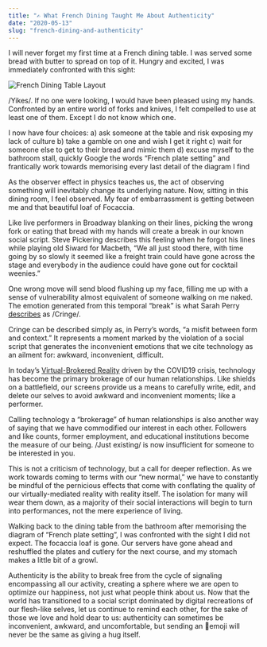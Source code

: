 ```yaml
---
title: "✍️ What French Dining Taught Me About Authenticity" 
date: "2020-05-13"
slug: "french-dining-and-authenticity"
---
```


I will never forget my first time at a French dining table. I was served some bread with butter to spread on top of it. Hungry and excited, I was immediately confronted with this sight:

![French Dining Table Layout](cover.png)

/Yikes/. If no one were looking, I would have been pleased using my hands. Confronted by an entire world of forks and knives, I felt compelled to use at least one of them. Except I do not know which one. 

I now have four choices: 
a) ask someone at the table and risk exposing my lack of culture 
b) take a gamble on one and wish I get it right
c) wait for someone else to get to their bread and mimic them
d) excuse myself to the bathroom stall, quickly Google the words “French plate setting” and frantically work towards memorising every last detail of the diagram I find

As the observer effect  in physics teaches us, the act of observing something will inevitably change its underlying nature. Now, sitting in this dining room, I feel observed. My fear of embarrassment is getting between me and that beautiful loaf of Focaccia.  

Like live performers in Broadway blanking on their lines, picking the wrong fork or eating that bread with my hands will create a break in our known social script. Steve Pickering describes this feeling when he forgot his lines while playing old Siward for Macbeth, “We all just stood there, with time going by so slowly it seemed like a freight train could have gone across the stage and everybody in the audience could have gone out for cocktail weenies.”

One wrong move will send blood flushing up my face, filling me up with a sense of vulnerability almost equivalent of someone walking on me naked. The emotion generated from this temporal “break” is what Sarah Perry  [describes](https://www.ribbonfarm.com/2018/01/11/cringe-and-the-design-of-sacred-experiences/)  as /Cringe/. 

Cringe can be described simply as, in Perry’s words, “a misfit between form and context.” It represents a moment marked by the violation of a social script that generates the inconvenient emotions that we cite technology as an ailment for: awkward, inconvenient, difficult.

In today’s  [Virtual-Brokered Reality](https://jurvis.substack.com/p/apperceptive-mess-11-virtual-brokered)  driven by the COVID19 crisis, technology has become the primary brokerage of our human relationships. Like shields on a battlefield, our screens provide us a means to carefully write, edit, and delete our selves to avoid awkward and inconvenient moments; like a performer.

Calling technology a “brokerage” of human relationships is also another way of saying that we have commodified our interest in each other. Followers and like counts, former employment, and educational institutions become the measure of our being. /Just existing/ is now insufficient for someone to be interested in you.

This is not a criticism of technology, but a call for deeper reflection. As we work towards coming to terms with our “new normal,” we have to constantly be mindful of the pernicious effects that come with conflating the quality of our virtually-mediated reality with reality itself. The isolation for many will wear them down, as a majority of their social interactions will begin to turn into performances, not the mere experience of living.

Walking back to the dining table from the bathroom after memorising the diagram of “French plate setting”, I was confronted with the sight I did not expect. The focaccia loaf is gone. Our servers have gone ahead and reshuffled the plates and cutlery for the next course, and my stomach makes a little bit of a growl.

Authenticity is the ability to break free from the cycle of signaling encompassing all our activity, creating a sphere where we are open to optimize our happiness, not just what people think about us. Now that the world has transitioned to a social script dominated by digital recreations of our flesh-like selves, let us continue to remind each other, for the sake of those we love and hold dear to us: authenticity can sometimes be inconvenient, awkward, and uncomfortable, but sending an 🤗emoji will never be the same as giving a hug itself.

